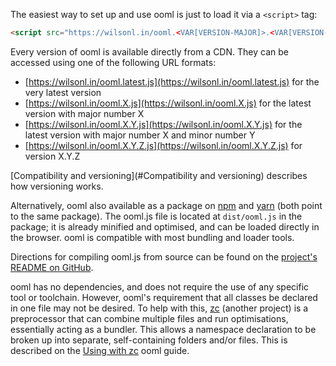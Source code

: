 The easiest way to set up and use ooml is just to load it via a `<script>` tag:

```html
<script src="https://wilsonl.in/ooml.<VAR[VERSION-MAJOR]>.<VAR[VERSION-MINOR]>.js"></script>
```

Every version of ooml is available directly from a CDN. They can be accessed using one of the following URL formats:

- [https://wilsonl.in/ooml.latest.js](https://wilsonl.in/ooml.latest.js) for the very latest version
- [https://wilsonl.in/ooml.X.js](https://wilsonl.in/ooml.X.js) for the latest version with major number X
- [https://wilsonl.in/ooml.X.Y.js](https://wilsonl.in/ooml.X.Y.js) for the latest version with major number X and minor number Y
- [https://wilsonl.in/ooml.X.Y.Z.js](https://wilsonl.in/ooml.X.Y.Z.js) for version X.Y.Z

[Compatibility and versioning](#Compatibility and versioning) describes how versioning works.

Alternatively, ooml also available as a package on [npm](https://www.npmjs.com/package/ooml) and [yarn](https://yarn.fyi/ooml) (both point to the same package). The ooml.js file is located at `dist/ooml.js` in the package; it is already minified and optimised, and can be loaded directly in the browser. ooml is compatible with most bundling and loader tools.

Directions for compiling ooml.js from source can be found on the [project's README on GitHub](https://github.com/lerouche/ooml).

ooml has no dependencies, and does not require the use of any specific tool or toolchain. However, ooml's requirement that all classes be declared in one file may not be desired. To help with this, [zc](https://wilsonl.in/zc/) (another project) is a preprocessor that can combine multiple files and run optimisations, essentially acting as a bundler. This allows a namespace declaration to be broken up into separate, self-containing folders and/or files. This is described on the [Using with zc](https://wilsonl.in/ooml/guides/using-with-zc/) ooml guide.
